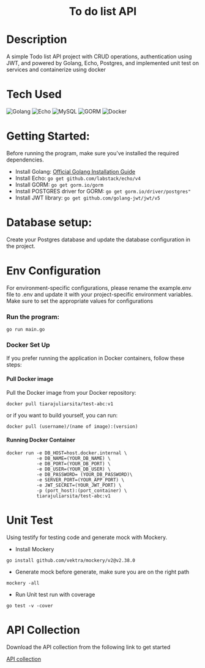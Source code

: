 <div align="center">
      <h1><br/>To do list API</h1>
</div>

# Description
A simple Todo list API project with CRUD operations, authentication using JWT, and powered by Golang, Echo, Postgres, and implemented unit test on services and containerize using docker

# Tech Used
![Golang](https://img.shields.io/badge/golang-%23F7DF1E.svg?style=for-the-badge&logo=go&logoColor=black)
![Echo](https://img.shields.io/badge/echo-%2342D6AD.svg?style=for-the-badge&logo=go&logoColor=white)
![MySQL](https://img.shields.io/badge/mysql-%2300f.svg?style=for-the-badge&logo=mysql&logoColor=white)
![GORM](https://img.shields.io/badge/gorm-%2300f.svg?style=for-the-badge&logo=go&logoColor=white)
![Docker](https://img.shields.io/badge/docker-%230db7ed.svg?style=for-the-badge&logo=docker&logoColor=white)



# Getting Started:
Before running the program, make sure you've installed the required dependencies.

- Install Golang: [Official Golang Installation Guide](https://golang.org/doc/install)
- Install Echo: `go get github.com/labstack/echo/v4`
- Install GORM: `go get gorm.io/gorm`
- Install POSTGRES driver for GORM: `go get gorm.io/driver/postgres"`
- Install JWT library: `go get github.com/golang-jwt/jwt/v5`

# Database setup:
Create your Postgres database and update the database configuration in the project.

# Env Configuration
For environment-specific configurations, please rename the example.env file to .env and update it with your project-specific environment variables. Make sure to set the appropriate values for configurations

### Run the program:
```shell
go run main.go
```

### Docker Set Up
If you prefer running the application in Docker containers, follow these steps:

#### Pull Docker image
Pull the Docker image from your Docker repository:
```shell
docker pull tiarajuliarsita/test-abc:v1
```
or if you want to build yourself, you can run:

```shell
docker pull (username)/(name of image):(version)
```
#### Running Docker Container
```shell
docker run -e DB_HOST=host.docker.internal \
           -e DB_NAME=(YOUR_DB_NAME) \
           -e DB_PORT=(YOUR_DB_PORT) \
           -e DB_USER=(YOUR_DB_USER) \
           -e DB_PASSWORD= (YOUR_DB_PASSWORD)\
           -e SERVER_PORT=(YOUR_APP_PORT) \
           -e JWT_SECRET=(YOUR_JWT_PORT) \
           -p (port_host):(port_container) \
           tiarajuliarsita/test-abc:v1
```

# Unit Test
Using testify for testing code and generate mock with Mockery.
- Install Mockery
```shell
go install github.com/vektra/mockery/v2@v2.38.0
```
- Generate mock
  before generate, make sure you are on the right path
```shell
mockery -all  
```

- Run Unit test
run with coverage
```shell
go test -v -cover   
```

# API Collection
Download the API collection from the following link to get started

[API collection](https://drive.google.com/drive/folders/1_XBbrNNol9Dhvu8jRRvU9lLO5yGv4zAG)




